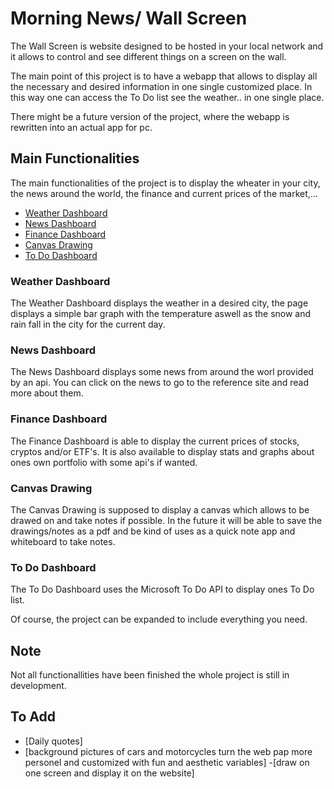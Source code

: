 # Morning News/ Wall Screen

The Wall Screen is website designed to be hosted in your local network and it allows to control and see different things on a screen on the wall. 

The main point of this project is to have a webapp that allows to display all the necessary and desired information in one single customized place. In this way one can access the To Do list see the weather.. in one single place.

There might be a future version of the project, where the webapp is rewritten into an actual app for pc.

## Main Functionalities
The main functionalities of the project is to display the wheater in your city, the news around the world, the finance and current prices of the market,...

- [Weather Dashboard](#weather-dashboard)
- [News Dashboard](#news-dashboard)
- [Finance Dashboard](#finance-dashboard)
- [Canvas Drawing](#canvas-drawing)
- [To Do Dashboard](#to-do-dashboard)

### Weather Dashboard

The Weather Dashboard displays the weather in a desired city, the page displays a simple bar graph with the temperature aswell as the snow and rain fall in the city for the current day.

### News Dashboard

The News Dashboard displays some news from around the worl provided by an api. You can click on the news to go to the reference site and read more about them.

### Finance Dashboard

The Finance Dashboard is able to display the current prices of stocks, cryptos and/or ETF's. It is also available to display stats and graphs about ones own portfolio with some api's if wanted.

### Canvas Drawing

The Canvas Drawing is supposed to display a canvas which allows to be drawed on and take notes if possible. In the future it will be able to save the drawings/notes as a pdf and be kind of uses as a quick note app and whiteboard to take notes.

### To Do Dashboard

The To Do Dashboard uses the Microsoft To Do API to display ones To Do list. 


Of course, the project can be expanded to include everything you need.


## Note

Not all functionallities have been finished the whole project is still in development.

## To Add
- [Daily quotes]
- [background pictures of cars and motorcycles turn the web pap more personel and customized with fun and aesthetic variables]
-[draw on one screen and display it on the website]

